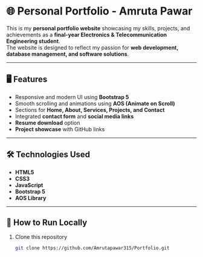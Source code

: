 # 🌐 Personal Portfolio - Amruta Pawar

This is my **personal portfolio website** showcasing my skills, projects, and achievements as a **final-year Electronics & Telecommunication Engineering student**.  
The website is designed to reflect my passion for **web development, database management, and software solutions**.

---

## 🖥️ Features
- Responsive and modern UI using **Bootstrap 5**
- Smooth scrolling and animations using **AOS (Animate on Scroll)**
- Sections for **Home, About, Services, Projects, and Contact**
- Integrated **contact form** and **social media links**
- **Resume download** option
- **Project showcase** with GitHub links

---

## 🛠️ Technologies Used
- **HTML5**
- **CSS3**
- **JavaScript**
- **Bootstrap 5**
- **AOS Library**

---

## 🚀 How to Run Locally
1. Clone this repository  
   ```bash
   git clone https://github.com/Amrutapawar315/Portfolio.git
